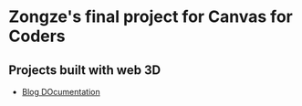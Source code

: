 # Zongze's final project for Canvas for Coders

## Projects built with web 3D

- [Blog DOcumentation](https://www.notion.so/zochen/Final-Documentation-3f5d0a603ef14a03af1748254433035b?pvs=4)
